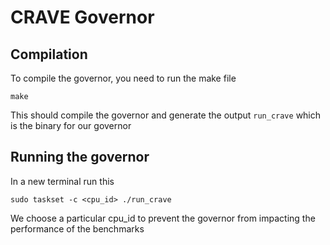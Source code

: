 # CRAVE Governor

## Compilation

To compile the governor, you need to run the make file
```
make
```

This should compile the governor and generate the output `run_crave` which is the binary for our governor

## Running the governor

In a new terminal run this 
```
sudo taskset -c <cpu_id> ./run_crave

```
We choose a particular cpu_id to prevent the governor from impacting the performance of the benchmarks




